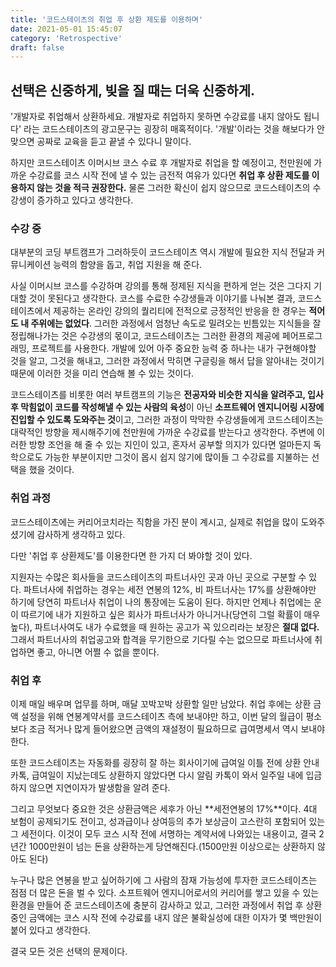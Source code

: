 ```yaml
---
title: '코드스테이츠의 취업 후 상환 제도를 이용하며'
date: 2021-05-01 15:45:07
category: 'Retrospective'
draft: false
---
```

## 선택은 신중하게, 빚을 질 때는 더욱 신중하게.

'개발자로 취업해서 상환하세요. 개발자로 취업하지 못하면 수강료를 내지 않아도 됩니다' 라는 코드스테이츠의 광고문구는 굉장히 매혹적이다. '개발'이라는 것을 해보다가 안 맞으면 공짜로 교육을 듣고 끝낼 수 있다니 말이다.

하지만 코드스테이츠 이머시브 코스 수료 후 개발자로 취업을 할 예정이고, 천만원에 가까운 수강료를 코스 시작 전에 낼 수 있는 금전적 여유가 있다면 **취업 후 상환 제도를 이용하지 않는 것을 적극 권장한다.** 물론 그러한 확신이 쉽지 않으므로 코드스테이츠의 수강생이 증가하고 있다고 생각한다.

### 수강 중
대부분의 코딩 부트캠프가 그러하듯이 코드스테이츠 역시 개발에 필요한 지식 전달과 커뮤니케이션 능력의 함양을 돕고, 취업 지원을 해 준다. 

사실 이머시브 코스를 수강하며 강의를 통해 정제된 지식을 편하게 얻는 것은 그다지 기대할 것이 못된다고 생각한다. 코스를 수료한 수강생들과 이야기를 나눠본 결과, 코드스테이츠에서 제공하는 온라인 강의의 퀄리티에 전적으로 긍정적인 반응을 한 경우는 **적어도 내 주위에는 없었다**. 그러한 과정에서 엄청난 속도로 밀려오는 빈틈있는 지식들을 잘 정립해나가는 것은 수강생의 몫이고, 코드스테이츠는 그러한 환경의 제공에 페어프로그래밍, 프로젝트를 사용한다. 개발에 있어 아주 중요한 능력 중 하나는 내가 구현해야할 것을 알고, 그것을 해내고, 그러한 과정에서 막히면 구글링을 해서 답을 알아내는 것이기 때문에 이러한 것을 미리 연습해 볼 수 있는 것이다. 

코드스테이츠를 비롯한 여러 부트캠프의 기능은 **전공자와 비슷한 지식을 알려주고, 입사 후 막힘없이 코드를 작성해낼 수 있는 사람의 육성**이 아닌 **소프트웨어 엔지니어링 시장에 진입할 수 있도록 도와주는 것**이고, 그러한 과정이 막막한 수강생들에게 코드스테이츠는 대략적인 방향을 제시해주기에 천만원에 가까운 수강료를 받는다고 생각한다. 주변에 이러한 방향 조언을 해 줄 수 있는 지인이 있고, 혼자서 공부할 의지가 있다면 얼마든지 독학으로도 가능한 부분이지만 그것이 몹시 쉽지 않기에 많이들 그 수강료를 지불하는 선택을 했을 것이다.

### 취업 과정
코드스테이츠에는 커리어코치라는 직함을 가진 분이 계시고, 실제로 취업을 많이 도와주셨기에 감사하게 생각하고 있다. 

다만 '취업 후 상환제도'를 이용한다면 한 가지 더 봐야할 것이 있다. 

지원자는 수많은 회사들을 코드스테이츠의 파트너사인 곳과 아닌 곳으로 구분할 수 있다. 파트너사에 취업하는 경우는 세전 연봉의 12%, 비 파트너사는 17%를 상환해야만 하기에 당연히 파트너사 취업이 나의 통장에는 도움이 된다. 하지만 언제나 취업에는 운이 따르기에 내가 지원하고 싶은 회사가 파트너사가 아니거나(당연히 그럴 확률이 매우 높다), 파트너사여도 내가 수료했을 때 원하는 공고가 꼭 있으리라는 보장은 **절대 없다.** 그래서 파트너사의 취업공고와 합격을 무기한으로 기다릴 수는 없으므로 파트너사에 취업하면 좋고, 아니면 어쩔 수 없을 뿐이다.


### 취업 후
이제 매일 배우며 업무를 하며, 매달 꼬박꼬박 상환할 일만 남았다. 취업 후에는 상환 금액 설정을 위해 연봉계약서를 코드스테이츠 측에 보내야만 하고, 이번 달의 월급이 평소보다 조금 적거나 많게 들어왔으면 금액의 재설정이 필요하므로 급여명세서 역시 보내야 한다. 

또한 코드스테이츠는 자동화를 굉장히 잘 하는 회사이기에 급여일 이틀 전에 상환 안내 카톡, 급여일이 지났는데도 상환하지 않았다면 다시 알림 카톡이 와서 일주일 내에 입금하지 않으면 지연이자가 발생함을 알려 준다. 

그리고 무엇보다 중요한 것은 상환금액은 세후가 아닌 **세전연봉의 17%**이다. 4대 보험이 공제되기도 전이고, 성과급이나 상여등의 추가 보상금이 고스란히 포함되어 있는 그 세전이다. 이것이 모두 코스 시작 전에 서명하는 계약서에 나와있는 내용이고, 결국 2년간 1000만원이 넘는 돈을 상환하는게 당연해진다.(1500만원 이상으로는 상환하지 않아도 된다) 

누구나 많은 연봉을 받고 싶어하기에 그 사람의 잠재 가능성에 투자한 코드스테이츠는 점점 더 많은 돈을 벌 수 있다.
소프트웨어 엔지니어로서의 커리어를 쌓고 있을 수 있는 환경을 만들어 준 코드스테이츠에 충분히 감사하고 있고, 그러한 과정에서 취업 후 상환 중인 금액에는 코스 시작 전에 수강료를 내지 않은 불확실성에 대한 이자가 몇 백만원이 붙어 있다고 생각한다. 

결국 모든 것은 선택의 문제이다. 
